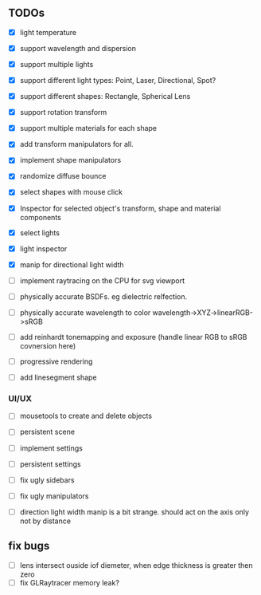 ## TODOs
- [x] light temperature
- [x] support wavelength and dispersion

- [x] support multiple lights
- [x] support different light types: Point, Laser, Directional, Spot?
- [x] support different shapes: Rectangle, Spherical Lens
- [x] support rotation transform
- [x] support multiple materials for each shape
- [x] add transform manipulators for all.
- [x] implement shape manipulators
- [x] randomize diffuse bounce

- [x] select shapes with mouse click
- [x] Inspector for selected object's transform, shape and material components
- [x] select lights
- [x] light inspector
- [x] manip for directional light width

- [ ] implement raytracing on the CPU for svg viewport
- [ ] physically accurate BSDFs. eg dielectric relfection.
- [ ] physically accurate wavelength to color wavelength->XYZ->linearRGB->sRGB
- [ ] add reinhardt tonemapping and exposure (handle linear RGB to sRGB covnersion here)
- [ ] progressive rendering
- [ ] add linesegment shape

### UI/UX
- [ ] mousetools to create and delete objects
- [ ] persistent scene
- [ ] implement settings
- [ ] persistent settings
- [ ] fix ugly sidebars
- [ ] fix ugly manipulators
- [ ] direction light width manip is a bit strange. should act on the axis only not by distance


## fix bugs
- [ ] lens intersect ouside iof diemeter, when edge thickness is greater then zero
- [ ] fix GLRaytracer memory leak?